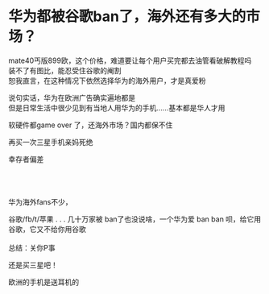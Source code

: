 # 华为都被谷歌ban了，海外还有多大的市场？


mate40丐版899欧，这个价格，难道要让每个用户买完都去油管看破解教程吗<br />
装不了有图比，能忍受住谷歌的阉割<br />
恕我直言，在这种情况下依然选择华为的海外用户，才是真爱粉<img id="aimg_LrF8t" onclick="zoom(this, this.src, 0, 0, 0)" class="zoom" src="https://cdn.jsdelivr.net/gh/hishis/forum-master/public/images/patch.gif" onmouseover="img_onmouseoverfunc(this)" onload="thumbImg(this)" border="0" alt="" />

说句实话，华为在欧洲广告确实遍地都是<br />
但是日常生活中很少见到有当地人用华为的手机……基本都是华人才用

软硬件都game over 了，还海外市场？国内都保不住

再买一次三星手机亲妈死绝

幸存者偏差<br />
<br />
<br />
&nbsp; &nbsp;&nbsp; &nbsp;&nbsp; &nbsp;&nbsp; &nbsp;&nbsp; &nbsp;&nbsp; &nbsp; <br />


华为海外fans不少，

谷歌/fb/t/苹果 . . . 几十万家被 ban了也没说啥，一个华为爱 ban ban 呗，给它用谷歌，它又不给你用谷歌<br />
<br />
总结：关你P事<br />


还是买三星吧！

欧洲的手机是送耳机的<img id="aimg_dDF8w" onclick="zoom(this, this.src, 0, 0, 0)" class="zoom" src="https://cdn.jsdelivr.net/gh/hishis/forum-master/public/images/patch.gif" onmouseover="img_onmouseoverfunc(this)" onload="thumbImg(this)" border="0" alt="" />
